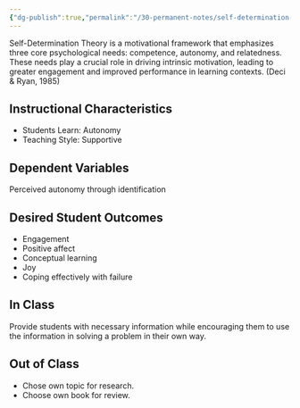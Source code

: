 ```yaml
---
{"dg-publish":true,"permalink":"/30-permanent-notes/self-determination-theory/","title":"Self-Determination Theory","tags":["🪴"],"noteIcon":"1","created":"Aug 30, 2024 17:33","updated":"Sep 12, 2024 23:24"}
---
```



Self-Determination Theory is a motivational framework that emphasizes three core psychological needs: competence, autonomy, and relatedness. These needs play a crucial role in driving intrinsic motivation, leading to greater engagement and improved performance in learning contexts. (Deci & Ryan, 1985)

## Instructional Characteristics

- Students Learn: Autonomy
- Teaching Style: Supportive

## Dependent Variables

Perceived autonomy through identification

## Desired Student Outcomes

- Engagement
- Positive affect
- Conceptual learning
- Joy
- Coping effectively with failure

## In Class

Provide students with necessary information while encouraging them to use the information in solving a problem in their own way.

## Out of Class

- Chose own topic for research.
- Choose own book for review.
